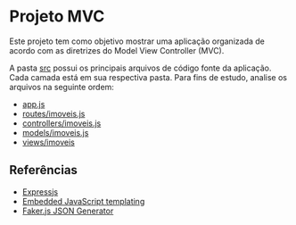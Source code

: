 # Projeto MVC

Este projeto tem como objetivo mostrar uma aplicação organizada de acordo com as diretrizes do Model View Controller (MVC).

A pasta [src](./src) possui os principais arquivos de código fonte da aplicação. Cada camada está em sua respectiva pasta. Para fins de estudo, analise os arquivos na seguinte ordem:

- [app.js](./src/app.js)
- [routes/imoveis.js](./src/routes/imoveis.js)
- [controllers/imoveis.js](./src/controllers/imoveis.js)
- [models/imoveis.js](./src/models/imoveis.js)
- [views/imoveis](./src/views/imoveis/)

## Referências
- [Expressjs](https://expressjs.com/)
- [Embedded JavaScript templating](https://ejs.co/)
- [Faker.js JSON Generator](https://faker-generator.netlify.app/)